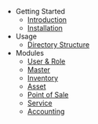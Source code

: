 - Getting Started
  - [Introduction](/en/getting-started/introduction.md)
  - [Installation](/en/getting-started/installation.md)
- Usage
  - [Directory Structure](/en/usage/directory-structure.md)
- Modules
  - [User & Role](/en/modules/user-and-role.md)
  - [Master](/en/getting-started/installation.md)
  - [Inventory](/en/getting-started/installation.md)
  - [Asset](/en/getting-started/installation.md)
  - [Point of Sale](/en/getting-started/installation.md)
  - [Service](/en/getting-started/installation.md)
  - [Accounting](/en/getting-started/installation.md)
